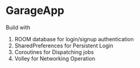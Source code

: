 # GarageApp

Build with
1. ROOM database for login/signup authentication
2. SharedPreferences for Persistent Login
3. Coroutines for Dispatching jobs
4. Volley for Networking Operation
